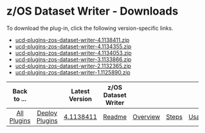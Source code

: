 # z/OS Dataset Writer - Downloads

To download the plug-in, click the following version-specific links.

- [ucd-plugins-zos-dataset-writer-4.1138411.zip](https://raw.githubusercontent.com/UrbanCode/IBM-UCD-PLUGINS/main/files/zos-dataset-writer/ucd-plugins-zos-dataset-writer-4.1138411.zip)
- [ucd-plugins-zos-dataset-writer-4.1134355.zip](https://raw.githubusercontent.com/UrbanCode/IBM-UCD-PLUGINS/main/files/zos-dataset-writer/ucd-plugins-zos-dataset-writer-4.1134355.zip)
- [ucd-plugins-zos-dataset-writer-4.1134053.zip](https://raw.githubusercontent.com/UrbanCode/IBM-UCD-PLUGINS/main/files/zos-dataset-writer/ucd-plugins-zos-dataset-writer-4.1134053.zip)
- [ucd-plugins-zos-dataset-writer-3.1133866.zip](https://raw.githubusercontent.com/UrbanCode/IBM-UCD-PLUGINS/main/files/zos-dataset-writer/ucd-plugins-zos-dataset-writer-3.1133866.zip)
- [ucd-plugins-zos-dataset-writer-2.1132365.zip](https://raw.githubusercontent.com/UrbanCode/IBM-UCD-PLUGINS/main/files/zos-dataset-writer/ucd-plugins-zos-dataset-writer-2.1132365.zip)
- [ucd-plugins-zos-dataset-writer-1.1125890.zip](https://raw.githubusercontent.com/UrbanCode/IBM-UCD-PLUGINS/main/files/zos-dataset-writer/ucd-plugins-zos-dataset-writer-1.1125890.zip)

|          Back to ...          |                                |                                                                   Latest Version                                                                    | z/OS Dataset Writer ||||
|:-----------------------------:|:------------------------------:|:---------------------------------------------------------------------------------------------------------------------------------------------------:|:-------------------:| :---: | :---: | :---: |
| [All Plugins](../../index.md) | [Deploy Plugins](../README.md) | [4.1138411](https://raw.githubusercontent.com/UrbanCode/IBM-UCD-PLUGINS/main/files/zos-dataset-writer/ucd-plugins-zos-dataset-writer-4.1138411.zip) | [Readme](README.md) |[Overview](overview.md)|[Steps](steps.md)|[Usage](usage.md)|
